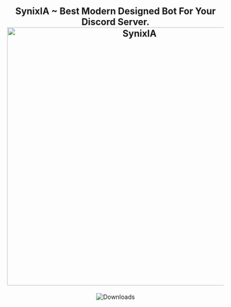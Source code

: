 <div align="center">
  <h2>SynixIA ~ Best Modern Designed Bot For Your Discord Server.</b>
  
  <img src="https://wallpapers-hub.art/wallpaper-images/82704.jpg" width="600" alt="SynixIA"/>
</div>
<div align="center">
  <img src="https://img.shields.io/github/downloads/Synix-Studios/SynixIA/total?style=for-the-badge" alt="Downloads"/>
</div>
